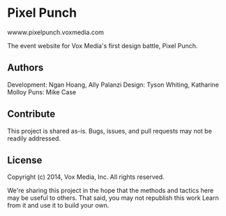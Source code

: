 # Pixel Punch

wwww.pixelpunch.voxmedia.com

The event website for Vox Media's first design battle, Pixel Punch.

## Authors

Development: Ngan Hoang, Ally Palanzi
Design: Tyson Whiting, Katharine Molloy
Puns: Mike Case

## Contribute

This project is shared as-is. Bugs, issues, and pull requests may not be readily addressed.

## License 

Copyright (c) 2014, Vox Media, Inc.
All rights reserved.

We're sharing this project in the hope that the methods and tactics here may be useful to others. That said, you may not republish this work Learn from it and use it to build your own.